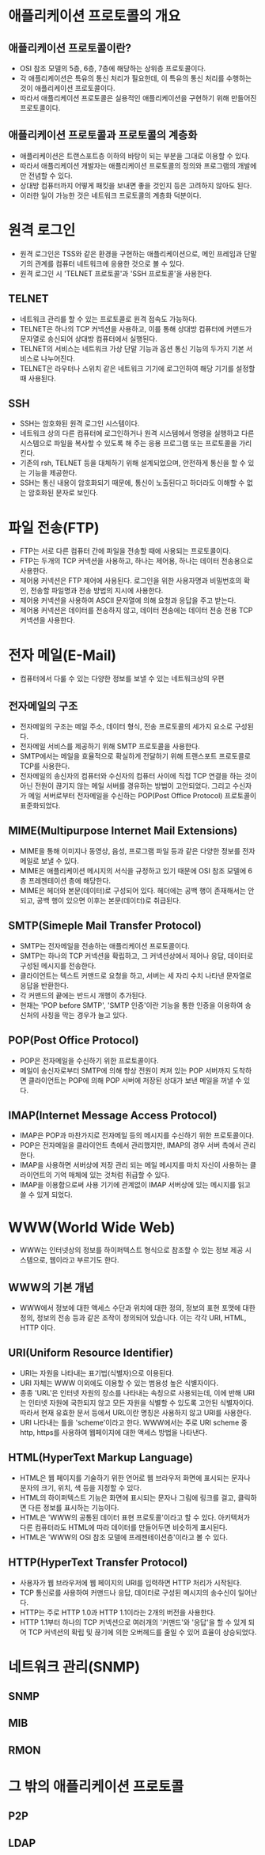 
# 애플리케이션 프로토콜의 개요
## 애플리케이션 프로토콜이란?
- OSI 참조 모델의 5층, 6층, 7층에 해당하는 상위층 프로토콜이다.
- 각 애플리케이션은 특유의 통신 처리가 필요한데, 이 특유의 통신 처리를 수행하는 것이 애플리케이션 프로토콜이다.
- 따라서 애플리케이션 프로토콜은 실용적인 애플리케이션을 구현하기 위해 만들어진 프로토콜이다.
## 애플리케이션 프로토콜과 프로토콜의 계층화
- 애플리케이션은 트랜스포트층 이하의 바탕이 되는 부분을 그대로 이용할 수 있다.
- 따라서 애플리케이션 개발자는 애플리케이션 프로토콜의 정의와 프로그램의 개발에만 전념할 수 있다.
- 상대방 컴퓨터까지 어떻게 패킷을 보내면 좋을 것인지 등은 고려하지 않아도 된다.
- 이러한 일이 가능한 것은 네트워크 프로토콜의 계층화 덕분이다.


# 원격 로그인
- 원격 로그인은 TSS와 같은 환경을 구현하는 애플리케이션으로, 메인 프레임과 단말기의 관계를 컴퓨터 네트워크에 응용한 것으로 볼 수 있다.
- 원격 로그인 시 'TELNET 프로토콜'과 'SSH 프로토콜'을 사용한다.
## TELNET
- 네트워크 관리를 할 수 있는 프로토콜로 원격 접속도 가능하다.
- TELNET은 하나의 TCP 커넥션을 사용하고, 이를 통해 상대방 컴퓨터에 커맨드가 문자열로 송신되어 상대방 컴퓨터에서 실행된다.
- TELNET의 서비스는 네트워크 가상 단말 기능과 옵션 통신 기능의 두가지 기본 서비스로 나누어진다.
- TELNET은 라우터나 스위치 같은 네트워크 기기에 로그인하여 해당 기기를 설정할 때 사용된다.
## SSH
- SSH는 암호화된 원격 로그인 시스템이다.
- 네트워크 상의 다른 컴퓨터에 로그인하거나 원격 시스템에서 명령을 실행하고 다른 시스템으로 파일을 복사할 수 있도록 해 주는 응용 프로그램 또는 프로토콜을 가리킨다. 
- 기존의 rsh, TELNET 등을 대체하기 위해 설계되었으며, 안전하게 통신을 할 수 있는 기능을 제공한다.
- SSH는 통신 내용이 암호화되기 때문에, 통신이 노출된다고 하더라도 이해할 수 없는 암호화된 문자로 보인다.


# 파일 전송(FTP)
- FTP는 서로 다른 컴퓨터 간에 파일을 전송할 때에 사용되는 프로토콜이다.
- FTP는 두개의 TCP 커넥션을 사용하고, 하나는 제어용, 하나는 데이터 전송용으로 사용한다.
- 제어용 커넥션은 FTP 제어에 사용된다. 로그인을 위한 사용자명과 비밀번호의 확인, 전송할 파일명과 전송 방법의 지시에 사용한다.
- 제어용 커넥션을 사용하여 ASCII 문자열에 의해 요청과 응답을 주고 받는다.
- 제어용 커넥션은 데이터를 전송하지 않고, 데이터 전송에는 데이터 전송 전용 TCP 커넥션을 사용한다.


# 전자 메일(E-Mail)
- 컴퓨터에서 다룰 수 있는 다양한 정보를 보낼 수 있는 네트워크상의 우편
## 전자메일의 구조
- 전자메일의 구조는 메일 주소, 데이터 형식, 전송 프로토콜의 세가지 요소로 구성된다.
- 전자메일 서비스를 제공하기 위해 SMTP 프로토콜을 사용한다.
- SMTP에서는 메일을 효율적으로 확실하게 전달하기 위해 트랜스포트 프로토콜로 TCP를 사용한다.
- 전자메일의 송신자의 컴퓨터와 수신자의 컴퓨터 사이에 직접 TCP 연결을 하는 것이 아닌 전원이 끊기지 않는 메일 서버를 경유하는 방법이 고안되었다. 그리고 수신자가 메일 서버로부터 전자메일을 수신하는 POP(Post Office Protocol) 프로토콜이 표준화되었다.
## MIME(Multipurpose Internet Mail Extensions)
- MIME을 통해 이미지나 동영상, 음성, 프로그램 파일 등과 같은 다양한 정보를 전자메일로 보낼 수 있다.
- MIME은 애플리케이션 메시지의 서식을 규정하고 있기 때문에 OSI 참조 모델에 6층 프레젠테이션 층에 해당한다.
- MIME은 헤더와 본문(데이터)로 구성되어 있다. 헤더에는 공백 행이 존재해서는 안 되고, 공백 행이 있으면 이후는 본문(데이터)로 취급된다.
## SMTP(Simeple Mail Transfer Protocol)
- SMTP는 전자메일을 전송하는 애플리케이션 프로토콜이다.
- SMTP는 하나의 TCP 커넥션을 확립하고, 그 커넥션상에서 제어나 응답, 데이터로 구성된 메시지를 전송한다.
- 클라이언트는 텍스트 커맨드로 요청을 하고, 서버는 세 자리 수치 나타낸 문자열로 응답을 반환한다.
- 각 커맨드의 끝에는 반드시 개행이 추가된다.
- 현재는 'POP before SMTP', 'SMTP 인증'이란 기능을 통한 인증을 이용하여 송신처의 사칭을 막는 경우가 늘고 있다.
## POP(Post Office Protocol)
- POP은 전자메일을 수신하기 위한 프로토콜이다.
- 메일이 송신자로부터 SMTP에 의해 항상 전원이 켜져 있는 POP 서버까지 도착하면 클라이언트는 POP에 의해 POP 서버에 저장된 상대가 보낸 메일을 꺼낼 수 있다.
## IMAP(Internet Message Access Protocol)
- IMAP은 POP과 마찬가지로 전자메일 등의 메시지를 수신하기 위한 프로토콜이다.
- POP은 전자메일을 클라이언트 측에서 관리했지만, IMAP의 경우 서버 측에서 관리한다.
- IMAP을 사용하면 서버상에 저장 관리 되는 메일 메시지를 마치 자신이 사용하는 클라이언트의 기억 매체에 있는 것처럼 취급할 수 있다.
- IMAP을 이용함으로써 사용 기기에 관계없이 IMAP 서버상에 있는 메시지를 읽고 쓸 수 있게 되었다.


# WWW(World Wide Web)
- WWW는 인터넷상의 정보를 하이퍼텍스트 형식으로 참조할 수 있는 정보 제공 시스템으로, 웹이라고 부르기도 한다.
## WWW의 기본 개념
- WWW에서 정보에 대한 액세스 수단과 위치에 대한 정의, 정보의 표현 포맷에 대한 정의, 정보의 전송 등과 같은 조작이 정의되어 있습니다. 이는 각각 URI, HTML, HTTP 이다.
## URI(Uniform Resource Identifier)
- URI는 자원을 나타내는 표기법(식별자)으로 이용된다.
- URI 자체는 WWW 이외에도 이용할 수 있는 범용성 높은 식별자이다.
- 종종 'URL'은 인터넷 자원의 장소를 나타내는 속칭으로 사용되는데, 이에 반해 URI는 인터넷 자원에 국한되지 않고 모든 자원을 식별할 수 있도록 고안된 식별자이다. 따라서 현재 유효한 문서 등에서 URL이란 명칭은 사용하지 않고 URI를 사용한다.
- URI 나타내는 틀을 'scheme'이라고 한다. WWW에서는 주로 URI scheme 중 http, https를 사용하여 웹페이지에 대한 액세스 방법을 나타낸다.
## HTML(HyperText Markup Language)
- HTML은 웹 페이지를 기술하기 위한 언어로 웹 브라우저 화면에 표시되는 문자나 문자의 크기, 위치, 색 등을 지정할 수 있다.
- HTML의 하이퍼텍스트 기능은 화면에 표시되는 문자나 그림에 링크를 걸고, 클릭하면 다른 정보를 표시하는 기능이다.
- HTML은 'WWW의 공통된 데이터 표현 프로토콜'이라고 할 수 있다. 아키텍처가 다른 컴퓨터라도 HTML에 따라 데이터를 만들어두면 비슷하게 표시된다.
- HTML은 'WWW의 OSI 참조 모델에 프레젠테이션층'이라고 볼 수 있다.
## HTTP(HyperText Transfer Protocol)
- 사용자가 웹 브라우저에 웹 페이지의 URI를 입력하면 HTTP 처리가 시작된다.
- TCP 통신로를 사용하여 커맨드나 응답, 데이터로 구성된 메시지의 송수신이 일어난다.
- HTTP는 주로 HTTP 1.0과 HTTP 1.1이라는 2개의 버전을 사용한다.
- HTTP 1.1부터 하나의 TCP 커넥션으로 여러개의 '커맨드'와 '응답'을 할 수 있게 되어 TCP 커넥션의 확립 및 끊기에 의한 오버헤드를 줄일 수 있어 효율이 상승되었다.


# 네트워크 관리(SNMP)
## SNMP
## MIB
## RMON


# 그 밖의 애플리케이션 프로토콜
## P2P
## LDAP
